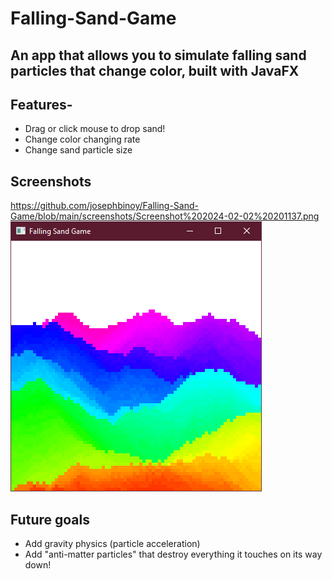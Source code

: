 # Falling-Sand-Game
## An app that allows you to simulate falling sand particles that change color, built with JavaFX
## Features-
- Drag or click mouse to drop sand!
- Change color changing rate
- Change sand particle size

## Screenshots
https://github.com/josephbinoy/Falling-Sand-Game/blob/main/screenshots/Screenshot%202024-02-02%20201137.png
![alt text](https://github.com/josephbinoy/Falling-Sand-Game/blob/main/screenshots/Screenshot%202024-02-02%20201137.png)

## Future goals
- Add gravity physics (particle acceleration)
- Add "anti-matter particles" that destroy everything it touches on its way down!
